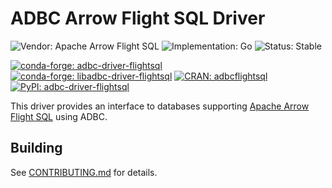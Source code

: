 <!---
  Licensed to the Apache Software Foundation (ASF) under one
  or more contributor license agreements.  See the NOTICE file
  distributed with this work for additional information
  regarding copyright ownership.  The ASF licenses this file
  to you under the Apache License, Version 2.0 (the
  "License"); you may not use this file except in compliance
  with the License.  You may obtain a copy of the License at

    http://www.apache.org/licenses/LICENSE-2.0

  Unless required by applicable law or agreed to in writing,
  software distributed under the License is distributed on an
  "AS IS" BASIS, WITHOUT WARRANTIES OR CONDITIONS OF ANY
  KIND, either express or implied.  See the License for the
  specific language governing permissions and limitations
  under the License.
-->

# ADBC Arrow Flight SQL Driver

![Vendor: Apache Arrow Flight SQL](https://img.shields.io/badge/vendor-Arrow%20Flight%20SQL-blue?style=flat-square)
![Implementation: Go](https://img.shields.io/badge/language-Go-violet?style=flat-square)
![Status: Stable](https://img.shields.io/badge/status-stable-green?style=flat-square)

[![conda-forge: adbc-driver-flightsql](https://img.shields.io/conda/vn/conda-forge/adbc-driver-flightsql?label=conda-forge%3A%20adbc-driver-flightsql&style=flat-square)](https://anaconda.org/conda-forge/adbc-driver-flightsql)
[![conda-forge: libadbc-driver-flightsql](https://img.shields.io/conda/vn/conda-forge/libadbc-driver-flightsql?label=conda-forge%3A%20libadbc-driver-flightsql&style=flat-square)](https://anaconda.org/conda-forge/libadbc-driver-flightsql)
[![CRAN: adbcflightsql](https://img.shields.io/github/r-package/v/apache/arrow-adbc?filename=r%2Fadbcflightsql%2FDESCRIPTION&style=flat-square)](https://github.com/apache/arrow-adbc/tree/main/r/adbcflightsql)
[![PyPI: adbc-driver-flightsql](https://img.shields.io/pypi/v/adbc-driver-flightsql?style=flat-square)](https://pypi.org/project/adbc-driver-flightsql/)

This driver provides an interface to databases supporting
[Apache Arrow Flight SQL](https://arrow.apache.org/docs/format/FlightSql.html) using ADBC.

## Building

See [CONTRIBUTING.md](../../../CONTRIBUTING.md) for details.
